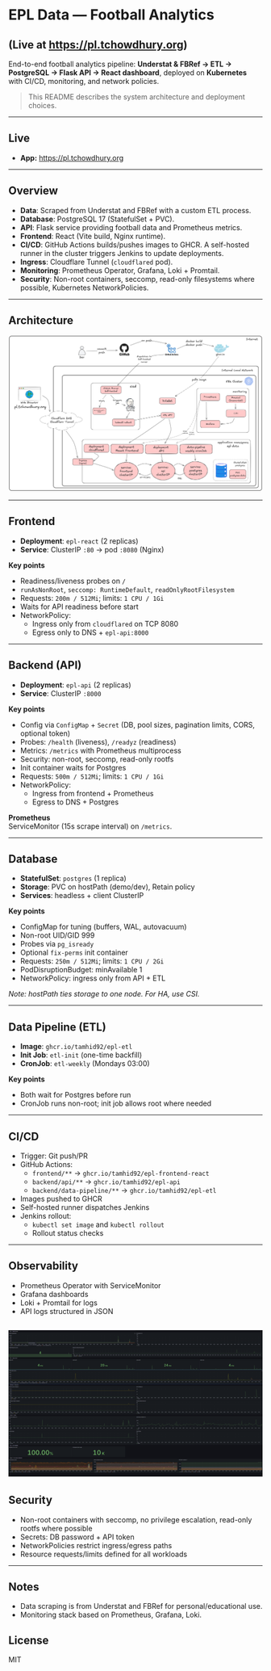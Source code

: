 # EPL Data — Football Analytics 
## (Live at https://pl.tchowdhury.org)

End-to-end football analytics pipeline: **Understat & FBRef → ETL → PostgreSQL → Flask API → React dashboard**, deployed on **Kubernetes** with CI/CD, monitoring, and network policies.

> This README describes the system architecture and deployment choices.

---

## Live
- **App:** https://pl.tchowdhury.org

---

## Overview

- **Data**: Scraped from Understat and FBRef with a custom ETL process.
- **Database**: PostgreSQL 17 (StatefulSet + PVC).
- **API**: Flask service providing football data and Prometheus metrics.
- **Frontend**: React (Vite build, Nginx runtime).
- **CI/CD**: GitHub Actions builds/pushes images to GHCR. A self-hosted runner in the cluster triggers Jenkins to update deployments.
- **Ingress**: Cloudflare Tunnel (`cloudflared` pod).
- **Monitoring**: Prometheus Operator, Grafana, Loki + Promtail.
- **Security**: Non-root containers, seccomp, read-only filesystems where possible, Kubernetes NetworkPolicies.

---

## Architecture

![Application Architecture](./screenshots/infra-diagram.png)

---

## Frontend

- **Deployment**: `epl-react` (2 replicas)  
- **Service**: ClusterIP `:80` → pod `:8080` (Nginx)

**Key points**
- Readiness/liveness probes on `/`
- `runAsNonRoot`, `seccomp: RuntimeDefault`, `readOnlyRootFilesystem`
- Requests: `200m / 512Mi`; limits: `1 CPU / 1Gi`
- Waits for API readiness before start
- NetworkPolicy:
  - Ingress only from `cloudflared` on TCP 8080
  - Egress only to DNS + `epl-api:8000`

---

## Backend (API)

- **Deployment**: `epl-api` (2 replicas)  
- **Service**: ClusterIP `:8000`

**Key points**
- Config via `ConfigMap` + `Secret` (DB, pool sizes, pagination limits, CORS, optional token)
- Probes: `/health` (liveness), `/readyz` (readiness)
- Metrics: `/metrics` with Prometheus multiprocess
- Security: non-root, seccomp, read-only rootfs
- Init container waits for Postgres
- Requests: `500m / 512Mi`; limits: `1 CPU / 1Gi`
- NetworkPolicy:
  - Ingress from frontend + Prometheus
  - Egress to DNS + Postgres

**Prometheus**  
ServiceMonitor (15s scrape interval) on `/metrics`.

---

## Database

- **StatefulSet**: `postgres` (1 replica)  
- **Storage**: PVC on hostPath (demo/dev), Retain policy  
- **Services**: headless + client ClusterIP

**Key points**
- ConfigMap for tuning (buffers, WAL, autovacuum)
- Non-root UID/GID 999
- Probes via `pg_isready`
- Optional `fix-perms` init container
- Requests: `250m / 512Mi`; limits: `1 CPU / 2Gi`
- PodDisruptionBudget: minAvailable 1
- NetworkPolicy: ingress only from API + ETL

*Note: hostPath ties storage to one node. For HA, use CSI.*

---

## Data Pipeline (ETL)

- **Image**: `ghcr.io/tamhid92/epl-etl`  
- **Init Job**: `etl-init` (one-time backfill)  
- **CronJob**: `etl-weekly` (Mondays 03:00)

**Key points**
- Both wait for Postgres before run
- CronJob runs non-root; init job allows root where needed

---

## CI/CD

- Trigger: Git push/PR  
- GitHub Actions:
  - `frontend/**` → `ghcr.io/tamhid92/epl-frontend-react`
  - `backend/api/**` → `ghcr.io/tamhid92/epl-api`
  - `backend/data-pipeline/**` → `ghcr.io/tamhid92/epl-etl`
- Images pushed to GHCR
- Self-hosted runner dispatches Jenkins
- Jenkins rollout:
  - `kubectl set image` and `kubectl rollout`
  - Rollout status checks

---

## Observability

- Prometheus Operator with ServiceMonitor
- Grafana dashboards
- Loki + Promtail for logs
- API logs structured in JSON

![Grafana Dashboard](./screenshots/grafana.png)
---

## Security

- Non-root containers with seccomp, no privilege escalation, read-only rootfs where possible
- Secrets: DB password + API token
- NetworkPolicies restrict ingress/egress paths
- Resource requests/limits defined for all workloads

---

## Notes

- Data scraping is from Understat and FBRef for personal/educational use.
- Monitoring stack based on Prometheus, Grafana, Loki.

## License

MIT
